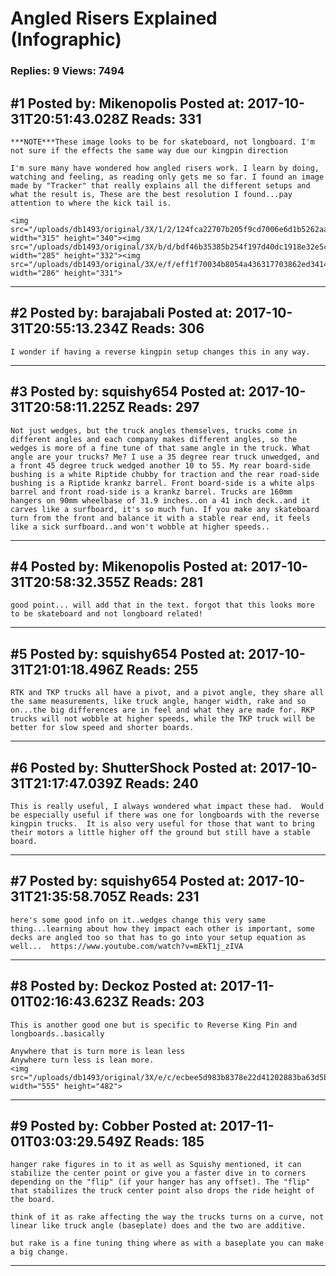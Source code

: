 # Angled Risers Explained (Infographic)

### Replies: 9 Views: 7494

## \#1 Posted by: Mikenopolis Posted at: 2017-10-31T20:51:43.028Z Reads: 331

```
***NOTE***These image looks to be for skateboard, not longboard. I'm not sure if the effects the same way due our kingpin direction

I'm sure many have wondered how angled risers work. I learn by doing, watching and feeling, as reading only gets me so far. I found an image made by "Tracker" that really explains all the different setups and what the result is, These are the best resolution I found...pay attention to where the kick tail is.

<img src="/uploads/db1493/original/3X/1/2/124fca22707b205f9cd7006e6d1b5262aae03165.jpg" width="315" height="340"><img src="/uploads/db1493/original/3X/b/d/bdf46b35385b254f197d40dc1918e32e5cb90cbd.jpg" width="285" height="332"><img src="/uploads/db1493/original/3X/e/f/eff1f70034b8054a436317703862ed34149ddf2c.jpg" width="286" height="331">
```

---
## \#2 Posted by: barajabali Posted at: 2017-10-31T20:55:13.234Z Reads: 306

```
I wonder if having a reverse kingpin setup changes this in any way.
```

---
## \#3 Posted by: squishy654 Posted at: 2017-10-31T20:58:11.225Z Reads: 297

```
Not just wedges, but the truck angles themselves, trucks come in different angles and each company makes different angles, so the wedges is more of a fine tune of that same angle in the truck. What angle are your trucks? Me? I use a 35 degree rear truck unwedged, and a front 45 degree truck wedged another 10 to 55. My rear board-side bushing is a white Riptide chubby for traction and the rear road-side bushing is a Riptide krankz barrel. Front board-side is a white alps barrel and front road-side is a krankz barrel. Trucks are 160mm hangers on 90mm wheelbase of 31.9 inches..on a 41 inch deck..and it carves like a surfboard, it's so much fun. If you make any skateboard turn from the front and balance it with a stable rear end, it feels like a sick surfboard..and won't wobble at higher speeds..
```

---
## \#4 Posted by: Mikenopolis Posted at: 2017-10-31T20:58:32.355Z Reads: 281

```
good point... will add that in the text. forgot that this looks more to be skateboard and not longboard related!
```

---
## \#5 Posted by: squishy654 Posted at: 2017-10-31T21:01:18.496Z Reads: 255

```
RTK and TKP trucks all have a pivot, and a pivot angle, they share all the same measurements, like truck angle, hanger width, rake and so on...the big differences are in feel and what they are made for. RKP trucks will not wobble at higher speeds, while the TKP truck will be better for slow speed and shorter boards.
```

---
## \#6 Posted by: ShutterShock Posted at: 2017-10-31T21:17:47.039Z Reads: 240

```
This is really useful, I always wondered what impact these had.  Would be especially useful if there was one for longboards with the reverse kingpin trucks.  It is also very useful for those that want to bring their motors a little higher off the ground but still have a stable board.
```

---
## \#7 Posted by: squishy654 Posted at: 2017-10-31T21:35:58.705Z Reads: 231

```
here's some good info on it..wedges change this very same thing...learning about how they impact each other is important, some decks are angled too so that has to go into your setup equation as well...  https://www.youtube.com/watch?v=mEkT1j_zIVA
```

---
## \#8 Posted by: Deckoz Posted at: 2017-11-01T02:16:43.623Z Reads: 203

```
This is another good one but is specific to Reverse King Pin and longboards..basically 

Anywhere that is turn more is lean less
Anywhere turn less is lean more.
<img src="/uploads/db1493/original/3X/e/c/ecbee5d983b8378e22d41202883ba63d5b50ad4b.jpg" width="555" height="482">
```

---
## \#9 Posted by: Cobber Posted at: 2017-11-01T03:03:29.549Z Reads: 185

```
hanger rake figures in to it as well as Squishy mentioned, it can stabilize the center point or give you a faster dive in to corners depending on the "flip" (if your hanger has any offset). The "flip" that stabilizes the truck center point also drops the ride height of the board.  

think of it as rake affecting the way the trucks turns on a curve, not linear like truck angle (baseplate) does and the two are additive.

but rake is a fine tuning thing where as with a baseplate you can make a big change.
```

---
